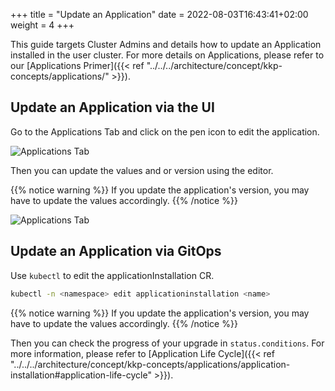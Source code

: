 +++
title = "Update an Application"
date =  2022-08-03T16:43:41+02:00
weight = 4
+++

This guide targets Cluster Admins and details how to update an Application installed in the user cluster.
For more details on Applications, please refer to our [Applications Primer]({{< ref "../../../architecture/concept/kkp-concepts/applications/" >}}).

## Update an Application via the UI
Go to the Applications Tab and click on the pen icon to edit the application.

![Applications Tab](@/images/applications/applications-edit-icon.png?classes=shadow,border "Applications edit button")

Then you can update the values and or version using the editor.

{{% notice warning %}}
If you update the application's version, you may have to update the values accordingly.
{{% /notice %}}


![Applications Tab](@/images/applications/applications-edit-values.png?classes=shadow,border "Applications edit values and version")

## Update an Application via GitOps
Use `kubectl` to edit the applicationInstallation CR.

```sh
kubectl -n <namespace> edit applicationinstallation <name>
```

{{% notice warning %}}
If you update the application's version, you may have to update the values accordingly.
{{% /notice %}}


Then you can check the progress of your upgrade in `status.conditions`. For more information, please refer to [Application Life Cycle]({{< ref "../../../architecture/concept/kkp-concepts/applications/application-installation#application-life-cycle" >}}).
